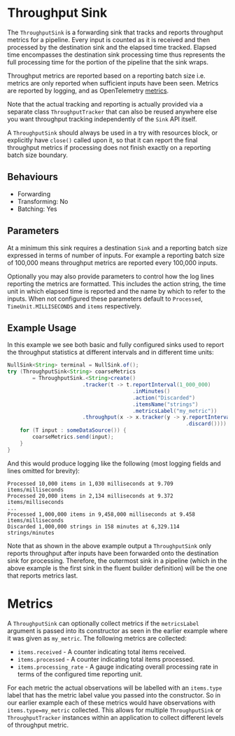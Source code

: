 # Throughput Sink

The `ThroughputSink` is a forwarding sink that tracks and reports throughput metrics for a pipeline.  Every input is
counted as it is received and then processed by the destination sink and the elapsed time tracked.  Elapsed time
encompasses the destination sink processing time thus represents the full processing time for the portion of the
pipeline that the sink wraps.

Throughput metrics are reported based on a reporting batch size i.e. metrics are only reported when sufficient inputs
have been seen.  Metrics are reported by logging, and as OpenTelemetry [metrics](#metrics).

Note that the actual tracking and reporting is actually provided via a separate class `ThroughputTracker` that can also
be reused anywhere else you want throughput tracking independently of the `Sink` API itself.

A `ThroughputSink` should always be used in a try with resources block, or explicitly have `close()` called upon it, so
that it can report the final throughput metrics if processing does not finish exactly on a reporting batch size
boundary.

## Behaviours

- Forwarding
- Transforming: No
- Batching: Yes

## Parameters

At a minimum this sink requires a destination `Sink` and a reporting batch size expressed in terms of number of inputs.
For example a reporting batch size of 100,000 means throughput metrics are reported every 100,000 inputs.

Optionally you may also provide parameters to control how the log lines reporting the metrics are formatted.  This
includes the action string, the time unit in which elapsed time is reported and the name by which to refer to the
inputs.  When not configured these parameters default to `Processed`, `TimeUnit.MILLISECONDS` and `items` respectively.

## Example Usage

In this example we see both basic and fully configured sinks used to report the throughput statistics at different
intervals and in different time units:

```java
NullSink<String> terminal = NullSink.of();
try (ThroughputSink<String> coarseMetrics 
        = ThroughputSink.<String>create()
                        .tracker(t -> t.reportInterval(1_000_000)
                                        .inMinutes()
                                        .action("Discarded")
                                        .itemsName("strings")
                                        .metricsLabel("my_metric"))
                        .throughput(x -> x.tracker(y -> y.reportInterval(10_000)
                                                         .discard()))) {
    for (T input : someDataSource()) {
        coarseMetrics.send(input);
    }
}

```

And this would produce logging like the following (most logging fields and lines omitted for brevity):

```
Processed 10,000 items in 1,030 milliseconds at 9.709 items/milliseconds
Processed 20,000 items in 2,134 milliseconds at 9.372 items/milliseconds
...
Processed 1,000,000 items in 9,458,000 milliseconds at 9.458 items/milliseconds
Discarded 1,000,000 strings in 158 minutes at 6,329.114 strings/minutes
```

Note that as shown in the above example output a `ThroughputSink` only reports throughput after inputs have been
forwarded onto the destination sink for processing.  Therefore, the outermost sink in a pipeline (which in the above
example is the first sink in the fluent builder definition) will be the one that reports metrics last.

# Metrics

A `ThroughputSink` can optionally collect metrics if the `metricsLabel` argument is passed into its
constructor as seen in the earlier example where it was given as `my_metric`.  The following metrics are collected:

- `items.received` - A counter indicating total items received.
- `items.processed` - A counter indicating total items processed.
- `items.processing_rate` - A gauge indicating overall processing rate in terms of the configured time
  reporting unit.

For each metric the actual observations will be labelled with an `items.type` label that has the metric label value you
passed into the constructor.  So in our earlier example each of these metrics would have observations with
`items.type=my_metric` collected.  This allows for multiple `ThroughputSink` or `ThroughputTracker` instances within an
application to collect different levels of throughput metric.